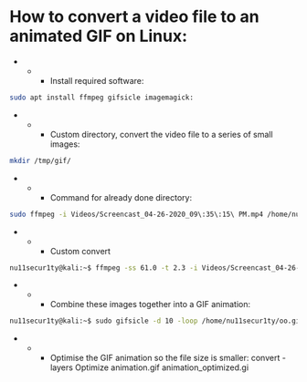 # How to convert a video file to an animated GIF on Linux:

- - - Install required software:
```bash
sudo apt install ffmpeg gifsicle imagemagick:
```

- - - Custom directory, convert the video file to a series of small images:
```bash
mkdir /tmp/gif/
```
- - - Command for already done directory:
```bash
sudo ffmpeg -i Videos/Screencast_04-26-2020_09\:35\:15\ PM.mp4 /home/nu11secur1ty/oo.gif
```

- - - Custom convert
```bash
nu11secur1ty@kali:~$ ffmpeg -ss 61.0 -t 2.3 -i Videos/Screencast_04-26-2020_09\:55\:46\ PM.mp4 -f gif /home/nu11secur1ty/gg.gif
```

- - - Combine these images together into a GIF animation:
```bash
nu11secur1ty@kali:~$ sudo gifsicle -d 10 -loop /home/nu11secur1ty/oo.gif
```
- - - Optimise the GIF animation so the file size is smaller:
      convert -layers Optimize animation.gif animation_optimized.gi
